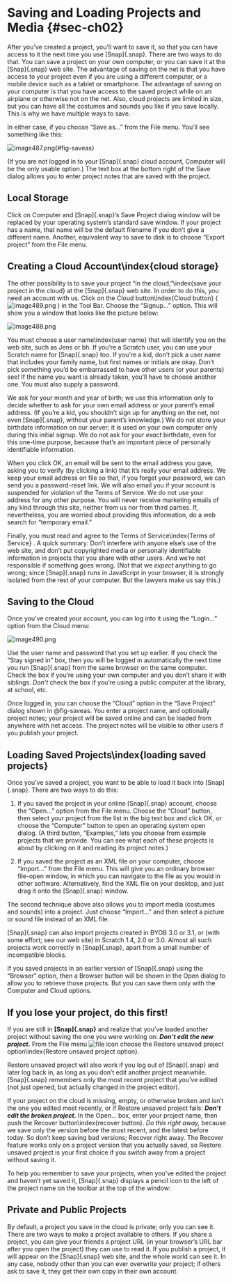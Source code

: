 # Saving and Loading Projects and Media {#sec-ch02}

After you’ve created a project, you’ll want to save it, so that you can
have access to it the next time you use [Snap]{.snap}. There are two ways to
do that. You can save a project on your own computer, or you can save it
at the [Snap]{.snap} web site. The advantage of saving on the net is that you
have access to your project even if you are using a different computer,
or a mobile device such as a tablet or smartphone. The advantage of
saving on your computer is that you have access to the saved project
while on an airplane or otherwise not on the net. Also, cloud projects
are limited in size, but you can have all the costumes and sounds you
like if you save locally. This is why we have multiple ways to save.

In either case, if you choose “Save as…” from the File menu. You’ll see something like this:

![image487.png](assets/image487.png){#fig-saveas} <!--  style="width:3.54861in;height:2.57639in" / -->

(If you are not logged in to your [Snap]{.snap} cloud account, Computer will
be the only usable option.) The text box at the bottom right of the Save
dialog allows you to enter project notes that are saved with the
project.

## Local Storage

Click on Computer and [Snap]{.snap}’s Save Project dialog window will be
replaced by your operating system’s standard save window. If your
project has a name, that name will be the default filename if you don’t
give a different name. Another, equivalent way to save to disk is to
choose “Export project” from the File menu.

## Creating a Cloud Account\index{cloud storage}

The other possibility is to save your project “in the cloud,”\index{save your project in the cloud}
at the [Snap]{.snap} web site. In order to do this, you need an account with
us. Click on the Cloud button\index{Cloud button} (![image489.png](assets/image489.png) <!--  style="width:0.29167in;height:0.16667in" / --> ) in the Tool Bar.
Choose the “Signup…” option. This will show you a window that looks like
the picture below:

![image488.png](assets/image488.png) <!--  style="width:1.23403in;height:2.32986in" / -->

You must choose a user name\index{user name} that will identify you on
the web site, such as Jens or bh. If you’re a Scratch user, you can use
your Scratch name for [Snap]{.snap} too. If you’re a kid, don’t pick a user
name that includes your family name, but first names or initials are
okay. Don’t pick something you’d be embarrassed to have other users (or
your parents) see! If the name you want is already taken, you’ll have to
choose another one. You must also supply a password.

We ask for your month and year of birth; we use this information only to
decide whether to ask for your own email address or your parent’s email
address. (If you’re a kid, you shouldn’t sign up for anything on the
net, not even [Snap]{.snap}, without your parent’s knowledge.) We do not store
your birthdate information on our server; it is used on your own
computer only during this initial signup. We do not ask for your *exact*
birthdate, even for this one-time purpose, because that’s an important
piece of personally identifiable information.

When you click OK, an email will be sent to the email address you gave,
asking you to verify (by clicking a link) that it’s really your email
address. We keep your email address on file so that, if you forget your
password, we can send you a password-reset link. We will also email you
if your account is suspended for violation of the Terms of Service. We
do not use your address for any other purpose. You will never receive
marketing emails of any kind through this site, neither from us nor from
third parties. If, nevertheless, you are worried about providing this
information, do a web search for “temporary email.”

Finally, you must read and agree to the Terms of Service\index{Terms of
Service} . A quick summary: Don’t interfere with anyone else’s use of
the web site, and don’t put copyrighted media or personally identifiable
information in projects that you share with other users. And we’re not
responsible if something goes wrong. (Not that we *expect* anything to
go wrong; since [Snap]{.snap} runs in JavaScript in your browser, it is
strongly isolated from the rest of your computer. But the lawyers make
us say this.)

## Saving to the Cloud

Once you’ve created your account, you can log into it using the “Login…”
option from the Cloud menu:

![image490.png](assets/image490.png) <!--  style="width:1.6875in;height:2.02778in" / -->

Use the user name and password that you set up earlier. If you check the
“Stay signed in” box, then you will be logged in automatically the next
time you run [Snap]{.snap} from the same browser on the same computer. Check
the box if you’re using your own computer and you don’t share it with
siblings. *Don’t* check the box if you’re using a public computer at the
library, at school, etc.

Once logged in, you can choose the “Cloud” option in the “Save Project”
dialog shown in @fig-saveas. You enter a project name, and
optionally project notes; your project will be saved online and can be
loaded from anywhere with net access. The project notes will be visible
to other users if you publish your project.

## Loading Saved Projects\index{loading saved projects}

Once you’ve saved a project, you want to be able to load it back into
[Snap]{.snap}. There are two ways to do this:

1. If you saved the project in your online [Snap]{.snap} account, choose the
“Open…” option from the File menu. Choose the “Cloud” button, then
select your project from the list in the big text box and click OK, or
choose the “Computer” button to open an operating system open dialog. (A
third button, “Examples,” lets you choose from example projects that we
provide. You can see what each of these projects is about by clicking on
it and reading its project notes.)

2. If you saved the project as an XML file on your computer, choose
“Import…” from the File menu. This will give you an ordinary browser
file-open window, in which you can navigate to the file as you would in
other software. Alternatively, find the XML file on your desktop, and
just drag it onto the [Snap]{.snap} window.

The second technique above also allows you to import media (costumes and
sounds) into a project. Just choose “Import…” and then select a picture
or sound file instead of an XML file.

[Snap]{.snap} can also import projects created in BYOB 3.0 or 3.1, or (with
some effort; see our web site) in Scratch 1.4, 2.0 or 3.0. Almost all
such projects work correctly in [Snap]{.snap}, apart from a small number of
incompatible blocks.

If you saved projects in an earlier version of [Snap]{.snap} using the
“Browser” option, then a Browser button will be shown in the Open dialog
to allow you to retrieve those projects. But you can save them only with
the Computer and Cloud options.

## If you lose your project, do this first!

If you are still in **[Snap]{.snap}** and realize that you’ve loaded another
project without saving the one you were working on: ***Don’t edit the
new project.*** From the File menu ![file icon](assets/image384.png) <!--  style="width:0.31944in;height:0.18056in" alt="Macintosh HD:Users:bh:Desktop:Dropbox:manual (1):filebutton.png" / --> choose the Restore unsaved project option\index{Restore unsaved project option}.

Restore unsaved project will also work if you log out of [Snap]{.snap} and
later log back in, as long as you don’t edit another project meanwhile.
[Snap]{.snap} remembers only the most recent project that you’ve edited (not
just opened, but actually changed in the project editor).

If your project on the cloud is missing, empty, or otherwise broken and
isn’t the one you edited most recently, or if Restore unsaved project
fails: ***Don’t edit the broken project.*** In the Open… box, enter your
project name, then push the Recover button\index{recover button}. *Do
this right away,* because we save only the version before the most
recent, and the latest before today. So don’t keep saving bad versions;
Recover right away. The Recover feature works only on a project version
that you actually saved, so Restore unsaved project is your first choice
if you switch away from a project without saving it.

To help you remember to save your projects, when you’ve edited the
project and haven’t yet saved it, [Snap]{.snap} displays a pencil icon to the
left of the project name on the toolbar at the top of the window:

<!-- TODO: MISSING FILE -->
<!-- ![image391.png](assets/image391.png)  style="width:0.31944in;height:0.18056in"/  -->

## Private and Public Projects

By default, a project you save in the cloud is private; only you can see
it. There are two ways to make a project available to others. If you
share a project, you can give your friends a project URL (in your
browser’s URL bar after you open the project) they can use to read it.
If you publish a project, it will appear on the [Snap]{.snap} web site, and
the whole world can see it. In any case, nobody other than you can ever
overwrite your project; if others ask to save it, they get their own
copy in their own account.
